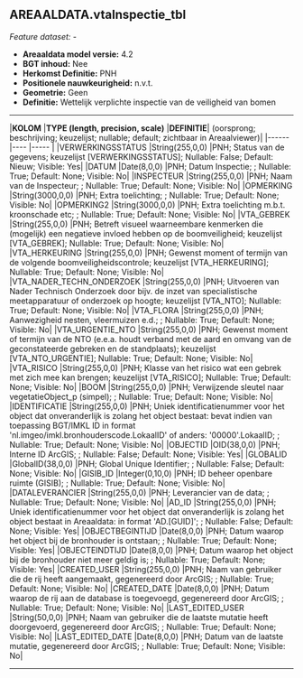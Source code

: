 ## AREAALDATA.vtaInspectie_tbl

*Feature dataset: -*


* __Areaaldata model versie:__ 4.2
* __BGT inhoud:__ Nee
* __Herkomst Definitie:__ PNH
* __Positionele nauwkeurigheid:__ n.v.t.
* __Geometrie:__ Geen
* __Definitie:__ Wettelijk verplichte inspectie van de veiligheid van bomen

***

|__KOLOM__                             |__TYPE (length, precision, scale)__          	          |__DEFINITIE__| (oorsprong; beschrijving; keuzelijst; nullable; default; zichtbaar in Areaalviewer)|
|------                              |----                |-----    |
|VERWERKINGSSTATUS                   |String(255,0,0)     |PNH; Status van de gegevens; keuzelijst [VERWERKINGSSTATUS]; Nullable: False; Default: Nieuw; Visible: Yes|
|DATUM                               |Date(8,0,0)         |PNH; Datum Inspectie; ; Nullable: True; Default: None; Visible: No|
|INSPECTEUR                          |String(255,0,0)     |PNH; Naam van de Inspecteur; ; Nullable: True; Default: None; Visible: No|
|OPMERKING                           |String(3000,0,0)    |PNH; Extra toelichting; ; Nullable: True; Default: None; Visible: No|
|OPMERKING2                          |String(3000,0,0)    |PNH; Extra toelichting m.b.t. kroonschade etc; ; Nullable: True; Default: None; Visible: No|
|VTA_GEBREK                          |String(255,0,0)     |PNH; Betreft visueel waarneembare kenmerken die (mogelijk) een negatieve invloed hebben op de boomveiligheid; keuzelijst [VTA_GEBREK]; Nullable: True; Default: None; Visible: No|
|VTA_HERKEURING                      |String(255,0,0)     |PNH; Gewenst moment of termijn van de volgende boomveiligheidscontrole; keuzelijst [VTA_HERKEURING]; Nullable: True; Default: None; Visible: No|
|VTA_NADER_TECHN_ONDERZOEK           |String(255,0,0)     |PNH; Uitvoeren van Nader Technisch Onderzoek door bijv. de inzet van specialistische meetapparatuur of onderzoek op hoogte; keuzelijst [VTA_NTO]; Nullable: True; Default: None; Visible: No|
|VTA_FLORA                           |String(255,0,0)     |PNH; Aanwezigheid nesten, vleermuizen e.d.; ; Nullable: True; Default: None; Visible: No|
|VTA_URGENTIE_NTO                    |String(255,0,0)     |PNH; Gewenst moment of termijn van de NTO (e.e.a. houdt verband met de aard en omvang van de geconstateerde gebreken en de standplaats); keuzelijst [VTA_NTO_URGENTIE]; Nullable: True; Default: None; Visible: No|
|VTA_RISICO                          |String(255,0,0)     |PNH; Klasse van het risico wat een gebrek met zich mee kan brengen; keuzelijst [VTA_RISICO]; Nullable: True; Default: None; Visible: No|
|BOOM                                |String(255,0,0)     |PNH; Verwijzende sleutel naar vegetatieObject_p (simpel); ; Nullable: True; Default: None; Visible: No|
|IDENTIFICATIE                       |String(255,0,0)     |PNH; Uniek identificatienummer voor het object dat onveranderlijk is zolang het object bestaat: bevat indien van toepassing BGT/IMKL ID in format 'nl.imgeo/imkl.bronhouderscode.LokaalID' of anders: '00000'.LokaalID; ; Nullable: True; Default: None; Visible: No|
|OBJECTID                            |OID(38,0,0)         |PNH; Interne ID ArcGIS; ; Nullable: False; Default: None; Visible: Yes|
|GLOBALID                            |GlobalID(38,0,0)    |PNH; Global Unique Identifier; ; Nullable: False; Default: None; Visible: No|
|GISIB_ID                            |Integer(0,10,0)     |PNH; ID beheer openbare ruimte (GISIB); ; Nullable: True; Default: None; Visible: No|
|DATALEVERANCIER                     |String(255,0,0)     |PNH; Leverancier van de data; ; Nullable: True; Default: None; Visible: No|
|AD_ID                               |String(255,0,0)     |PNH; Uniek identificatienummer voor het object dat onveranderlijk is zolang het object bestaat in Areaaldata: in format 'AD.[GUID]'; ; Nullable: False; Default: None; Visible: Yes|
|OBJECTBEGINTIJD                     |Date(8,0,0)         |PNH; Datum waarop het object bij de bronhouder is ontstaan; ; Nullable: True; Default: None; Visible: Yes|
|OBJECTEINDTIJD                      |Date(8,0,0)         |PNH; Datum waarop het object bij de bronhouder niet meer geldig is; ; Nullable: True; Default: None; Visible: Yes|
|CREATED_USER                        |String(255,0,0)     |PNH; Naam van gebruiker die de rij heeft aangemaakt, gegenereerd door ArcGIS; ; Nullable: True; Default: None; Visible: No|
|CREATED_DATE                        |Date(8,0,0)         |PNH; Datum waarop de rij aan de database is toegevoegd, gegenereerd door ArcGIS; ; Nullable: True; Default: None; Visible: No|
|LAST_EDITED_USER                    |String(50,0,0)      |PNH; Naam van gebruiker die de laatste mutatie heeft doorgevoerd, gegenereerd door ArcGIS; ; Nullable: True; Default: None; Visible: No|
|LAST_EDITED_DATE                    |Date(8,0,0)         |PNH; Datum van de laatste mutatie, gegenereerd door ArcGIS; ; Nullable: True; Default: None; Visible: No|

***
